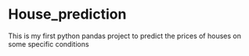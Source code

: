 # House_prediction
This is my first python pandas project to predict the prices of houses on some specific conditions 
